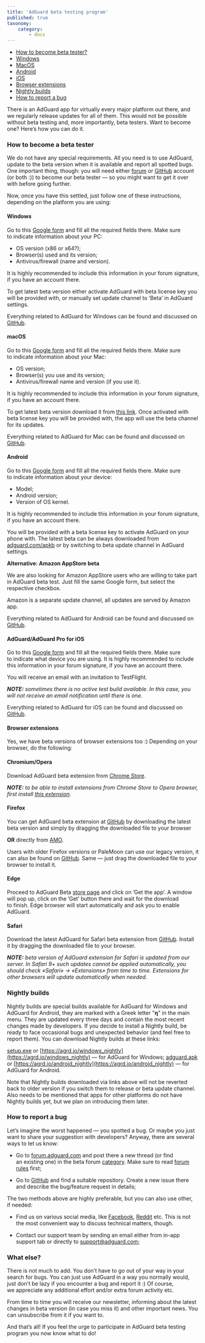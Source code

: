 ```yaml
---
title: 'AdGuard beta testing program'
published: true
taxonomy:
    category:
        - docs
---
```


* [How to become beta tester?](#intro)
* [Windows](#windows)
* [MacOS](#macos)
* [Android](#android)
* [iOS](#ios)
* [Browser extensions](#extensions)
* [Nightly builds](#nightly)
* [How to report a bug](#report-a-bug)

There is&nbsp;an&nbsp;AdGuard app for virtually every major platform out there, and we&nbsp;regularly release updates for all of&nbsp;them. This would not be&nbsp;possible without beta testing and, more importantly, beta testers. Want to&nbsp;become one? Here&rsquo;s how you can do&nbsp;it.<!--more-->

<a name="intro"></a>

### How to&nbsp;become a&nbsp;beta tester

We&nbsp;do&nbsp;not have any special requirements. All you need is&nbsp;to&nbsp;use AdGuard, update to&nbsp;the beta version when it&nbsp;is&nbsp;available and report all spotted bugs. One important thing, though: you will need either [forum](https://forum.adguard.com/index.php) or&nbsp;[GitHub](https://github.com/) account (or&nbsp;both :)) to&nbsp;become our beta tester&nbsp;&mdash; so&nbsp;you might want to&nbsp;get it&nbsp;over with before going further.

Now, once you have this settled, just follow one of&nbsp;these instructions, depending on&nbsp;the platform you are using:

<a name="windows"></a>

#### Windows

Go&nbsp;to&nbsp;this [Google form](https://docs.google.com/forms/d/e/1FAIpQLSf5JWqO_Qsdri1nwJphse46Qk48YHVyc3IZs1l-XmJ3ff0dDQ/viewform) and fill all the required fields there. Make sure to&nbsp;indicate information about your PC: 

* OS&nbsp;version (x86&nbsp;or x64?);
* Browser(s) used and its version;
* Antivirus/firewall (name and version). 

It&nbsp;is&nbsp;highly recommended to&nbsp;include this information in&nbsp;your forum signature, if&nbsp;you have an&nbsp;account there.

To&nbsp;get latest beta version either activate AdGuard with beta license key you will be&nbsp;provided with, or&nbsp;manually set update channel to &rsquo;Beta&rsquo; in&nbsp;AdGuard settings.

Everything related to&nbsp;AdGuard for Windows can be&nbsp;found and discussed&nbsp;on [GitHub](https://github.com/AdguardTeam/AdguardForWindows).

<a name="macos"></a>

#### macOS

Go&nbsp;to&nbsp;this [Google form](https://docs.google.com/forms/d/e/1FAIpQLSf5JWqO_Qsdri1nwJphse46Qk48YHVyc3IZs1l-XmJ3ff0dDQ/viewform) and fill all the required fields there. Make sure to&nbsp;indicate information about your Mac:

* OS&nbsp;version;
* Browser(s) you use and its version;
* Antivirus/firewall name and version (if&nbsp;you use&nbsp;it). 

It&nbsp;is&nbsp;highly recommended to&nbsp;include this information in&nbsp;your forum signature, if&nbsp;you have an&nbsp;account there.

To&nbsp;get latest beta version download it&nbsp;from [this link](https://static.adguard.com/mac/Adguard.beta.dmg). Once activated with beta license key you will be&nbsp;provided with, the app will use the beta channel for its updates.

Everything related to&nbsp;AdGuard for Mac can be&nbsp;found and discussed&nbsp;on [GitHub](https://github.com/AdguardTeam/AdguardForMac).

<a name="android"></a>

#### Android

Go&nbsp;to&nbsp;this [Google form](https://docs.google.com/forms/d/e/1FAIpQLSf5JWqO_Qsdri1nwJphse46Qk48YHVyc3IZs1l-XmJ3ff0dDQ/viewform) and fill all the required fields there. Make sure to&nbsp;indicate information about your device:

* Model;
* Android version;
* Version of&nbsp;OS kernel. 

It&nbsp;is&nbsp;highly recommended to&nbsp;include this information in&nbsp;your forum signature, if&nbsp;you have an&nbsp;account there.

You will be&nbsp;provided with a&nbsp;beta license key to&nbsp;activate AdGuard on&nbsp;your phone with. The latest beta can be&nbsp;always downloaded from [adguard.com/apkb](https://adguard.com/apkb) or&nbsp;by&nbsp;switching to&nbsp;beta update channel in&nbsp;AdGuard settings.

**Alternative: Amazon AppStore beta**

We&nbsp;are also looking for Amazon AppStore users who are willing to&nbsp;take part in&nbsp;AdGuard beta test. Just fill the same Google form, but select the respective checkbox. 

Amazon is&nbsp;a&nbsp;separate update channel, all updates are served by&nbsp;Amazon app.

Everything related to&nbsp;AdGuard for Android can be&nbsp;found and discussed&nbsp;on [GitHub](https://github.com/AdguardTeam/AdguardForAndroid).

<a name="iOS"></a>

#### AdGuard/AdGuard Pro for iOS

Go&nbsp;to&nbsp;this [Google form](https://docs.google.com/forms/d/e/1FAIpQLSf5JWqO_Qsdri1nwJphse46Qk48YHVyc3IZs1l-XmJ3ff0dDQ/viewform) and fill all the required fields there. Make sure to&nbsp;indicate what device you are using. It&nbsp;is&nbsp;highly recommended to&nbsp;include this information in&nbsp;your forum signature, if&nbsp;you have an&nbsp;account there.

You will receive an&nbsp;email with an&nbsp;invitation to&nbsp;TestFlight.

***NOTE:*** *sometimes there is&nbsp;no&nbsp;active test build available. In&nbsp;this case, you will not receive an&nbsp;email notification until there is&nbsp;one.*

Everything related to&nbsp;AdGuard for iOS can be&nbsp;found and discussed&nbsp;on [GitHub](https://github.com/AdguardTeam/AdguardForios).

<a name="extensions"></a>

#### Browser extensions

Yes, we&nbsp;have beta versions of&nbsp;browser extensions too :) Depending on&nbsp;your browser, do&nbsp;the following:

#### Chromium/Opera

Download AdGuard beta extension from [Chrome Store](https://chrome.google.com/webstore/detail/adguard-adblocker-beta/gfggjaccafhcbfogfkogggoepomehbjl).

***NOTE:*** *to&nbsp;be&nbsp;able to&nbsp;install extensions from Chrome Store to&nbsp;Opera browser, first install [this extension](https://addons.opera.com/en/extensions/details/download-chrome-extension-9/).*

#### Firefox

You can get AdGuard beta extension&nbsp;at [GitHub](https://github.com/AdguardTeam/AdguardBrowserExtension/releases/) by downloading the latest beta version and simply by&nbsp;dragging the downloaded file to&nbsp;your browser 

**OR**&nbsp;directly from [AMO](https://addons.mozilla.org/firefox/addon/adguard-adblocker/versions/beta).

Users with older Firefox versions or&nbsp;PaleMoon can use our legacy version, it can also be found on [GitHub](https://github.com/AdguardTeam/AdguardBrowserExtension/releases/). Same&nbsp;&mdash; just drag the downloaded file to&nbsp;your browser to&nbsp;install&nbsp;it.

#### Edge

Proceed to&nbsp;AdGuard Beta [store page](https://www.microsoft.com/store/p/adguard-adblocker-beta/9ndmfr4cv25m) and click on &rsquo;Get the app&rsquo;. A&nbsp;window will pop&nbsp;up, click on&nbsp;the &rsquo;Get&rsquo; button there and wait for the download to&nbsp;finish. Edge browser will start automatically and ask you to&nbsp;enable AdGuard.

#### Safari

Download the latest AdGuard for Safari beta extension from [GitHub](https://github.com/AdguardTeam/AdguardBrowserExtension/releases). Install it&nbsp;by&nbsp;dragging the downloaded file to&nbsp;your browser.

***NOTE:*** *beta version of&nbsp;AdGuard extension for Safari is&nbsp;updated from our server. In&nbsp;Safari 9+&nbsp;such updates cannot be&nbsp;applied automatically, you should check &laquo;Safari&raquo; -&gt; &laquo;Extensions&raquo; from time to&nbsp;time. Extensions for other browsers will update automatically when needed.*

<a name="nightly"></a>

### Nightly builds

Nightly builds are special builds available for AdGuard for Windows and AdGuard for Android, they are marked with a Greek letter "**η**" in the main menu. They are updated every three days and contain the most recent changes made by developers. If you decide to install a Nightly build, be ready to face occasional bugs and unexpected behavior (and feel free to report them). You can download Nightly builds at these links:

[setup.exe](https://static.adguard.com/windows/nightly/setup.exe) or [https://agrd.io/windows_nightly](https://agrd.io/windows_nightly) — for AdGuard for Windows;
[adguard.apk](https://static.adguard.com/android/nightly/adguard.apk) or [https://agrd.io/android_nightly](https://agrd.io/android_nightly) — for AdGuard for Android.

Note that Nightly builds downloaded via links above will not be reverted back to older version if you switch them to release or beta update channel. Also needs to be mentioned that apps for other platforms do not have Nightly builds yet, but we plan on introducing them later.

<a name="report-a-bug"></a>

### How to&nbsp;report a&nbsp;bug

Let&rsquo;s imagine the worst happened&nbsp;&mdash; you spotted a&nbsp;bug. Or&nbsp;maybe you just want to&nbsp;share your suggestion with developers? Anyway, there are several ways to&nbsp;let&nbsp;us know: 

* Go&nbsp;to [forum.adguard.com](forum.adguard.com) and post there a&nbsp;new thread (or&nbsp;find an&nbsp;existing one) in&nbsp;the beta forum [category](https://forum.adguard.com/index.php?categories/48/). Make sure to&nbsp;read [forum rules](https://forum.adguard.com/index.php?threads/14859/) first;

* Go&nbsp;to [GitHub](https://github.com/AdguardTeam/) and find a&nbsp;suitable repository. Create a&nbsp;new issue there and describe the bug/feature request in&nbsp;details;

The two methods above are highly preferable, but you can also use other, if&nbsp;needed:

* Find&nbsp;us on&nbsp;various social media, like [Facebook](https://www.facebook.com/AdguardEn/), [Reddit](https://www.reddit.com/r/Adguard/) etc. This is&nbsp;not the most convenient way to&nbsp;discuss technical matters, though.

* Contact our support team by&nbsp;sending an&nbsp;email either from in-app support tab or&nbsp;directly&nbsp;to [support@adguard.com](mailto:support@adguard.com);

### What else?

There is&nbsp;not much to&nbsp;add. You don&rsquo;t have to&nbsp;go&nbsp;out of&nbsp;your way in&nbsp;your search for bugs. You can just use AdGuard in&nbsp;a&nbsp;way you normally would, just don&rsquo;t be&nbsp;lazy if&nbsp;you encounter a&nbsp;bug and report it :) Of&nbsp;course, we&nbsp;appreciate any additional effort and/or extra forum activity etc.

From time to&nbsp;time you will receive our newsletter, informing about the latest changes in&nbsp;beta version (in&nbsp;case you miss&nbsp;it) and other important news. You can unsubscribe from it&nbsp;if&nbsp;you want&nbsp;to.

And that&rsquo;s all! If&nbsp;you feel the urge to&nbsp;participate in&nbsp;AdGuard beta testing program you now know what to&nbsp;do!
